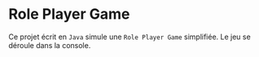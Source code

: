 # Role Player Game

Ce projet écrit en `Java` simule une `Role Player Game` simplifiée. Le jeu se déroule dans la console.
